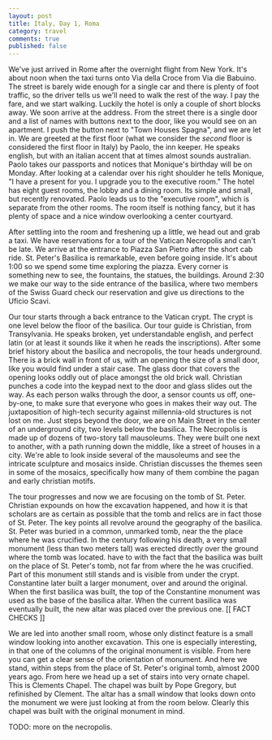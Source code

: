 ```yaml
---
layout: post
title: Italy, Day 1, Roma
category: travel
comments: true
published: false
---
```


We've just arrived in Rome after the overnight flight from New York.  It's about noon when the taxi turns onto Via della Croce from Via die Babuino.  The street is barely wide enough for a single car and there is plenty of foot traffic, so the driver tells us we'll need to walk the rest of the way.  I pay the fare, and we start walking.  Luckily the hotel is only a couple of short blocks away.  We soon arrive at the address.  From the street there is a single door and a list of names with buttons next to the door, like you would see on an apartment.  I push the button next to "Town Houses Spagna", and we are let in.  We are greeted at the first floor (what we consider the _second_ floor is considered the first floor in Italy) by Paolo, the inn keeper.  He speaks english, but with an italian accent that at times almost sounds australian.  Paolo takes our passports and notices that Monique's birthday will be on Monday.  After looking at a calendar over his right shoulder he tells Monique, "I have a present for you.  I upgrade you to the executive room."  The hotel has eight guest rooms, the lobby and a dining room.  Its simple and small, but recently renovated.  Paolo leads us to the "executive room", which is separate from the other rooms.  The room itself is nothing fancy, but it has plenty of space and a nice window overlooking a center courtyard.

After settling into the room and freshening up a little, we head out and grab a taxi.  We have reservations for a tour of the Vatican Necropolis and can't be late.  We arrive at the entrance to Piazza San Pietro after the short cab ride.  St. Peter's Basilica is remarkable, even before going inside.  It's about 1:00 so we spend some time exploring the piazza.  Every corner is something new to see, the fountains, the statues, the buildings.  Around 2:30 we make our way to the side entrance of the basilica, where two members of the Swiss Guard check our reservation and give us directions to the Uficio Scavi.  

Our tour starts through a back entrance to the Vatican crypt.  The crypt is one level below the floor of the basilica.  Our tour guide is Christian, from Transylvania.  He speaks broken, yet understandable english, and perfect latin (or at least it sounds like it when he reads the inscriptions).  After some brief history about the basilica and necropolis, the tour heads underground.  There is a brick wall in front of us, with an opening the size of a small door, like you would find under a stair case.  The glass door that covers the opening looks oddly out of place amongst the old brick wall.  Christian punches a code into the keypad next to the door and glass slides out the way.  As each person walks through the door, a sensor counts us off, one-by-one, to make sure that everyone who goes in makes their way out.  The juxtaposition of high-tech security against millennia-old structures is not lost on me.  Just steps beyond the door, we are on Main Street in the center of an underground city, two levels below the basilica.  The Necropolis is made up of dozens of two-story tall mausoleums.  They were built one next to another, with a path running down the middle, like a street of houses in a city.  We're able to look inside several of the mausoleums and see the intricate sculpture and mosaics inside.  Christian discusses the themes seen in some of the mosaics, specifically how many of them combine the pagan and early christian motifs.

The tour progresses and now we are focusing on the tomb of St. Peter.  Christian expounds on how the excavation happened, and how it is that scholars are as certain as possible that the tomb and relics are in fact those of St. Peter.  The key points all revolve around the geography of the basilica.  St. Peter was buried in a common, unmarked tomb, near the the place where he was crucified.  In the century following his death, a very small monument (less than two meters tall) was erected directly over the ground where the tomb was located.  have to with the fact that the basilica was built on the place of St. Peter's tomb, not far from where the he was crucified.  Part of this monument still stands and is visible from under the crypt.  Constantine later built a larger monument, over and around the original.  When the first basilica was built, the top of the Constantine monument was used as the base of the basilica altar.  When the current basilica was eventually built, the new altar was placed over the previous one. [[ FACT CHECKS ]]

We are led into another small room, whose only distinct feature is a small window looking into another excavation.  This one is especially interesting, in that one of the columns of the original monument is visible.  From here you can get a clear sense of the orientation of monument.  And here we stand, within steps from the place of St. Peter's original tomb, almost 2000 years ago.  From here we head up a set of stairs into very ornate chapel.  This is Clements Chapel.  The chapel was built by Pope Gregory, but refinished by Clement.  The altar has a small window that looks down onto the monument we were just looking at from the room below.  Clearly this chapel was built with the original monument in mind.



TODO: more on the necropolis.



